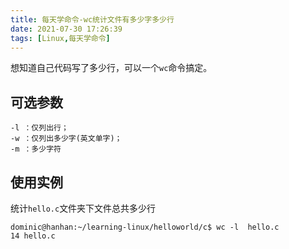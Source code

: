 ```yaml
---
title: 每天学命令-wc统计文件有多少字多少行
date: 2021-07-30 17:26:39
tags: [Linux,每天学命令]
---
```

想知道自己代码写了多少行，可以一个`wc`命令搞定。


## 可选参数
```
-l ：仅列出行；
-w ：仅列出多少字(英文单字)；
-m ：多少字符
```

## 使用实例
统计`hello.c`文件夹下文件总共多少行
```
dominic@hanhan:~/learning-linux/helloworld/c$ wc -l  hello.c
14 hello.c
```